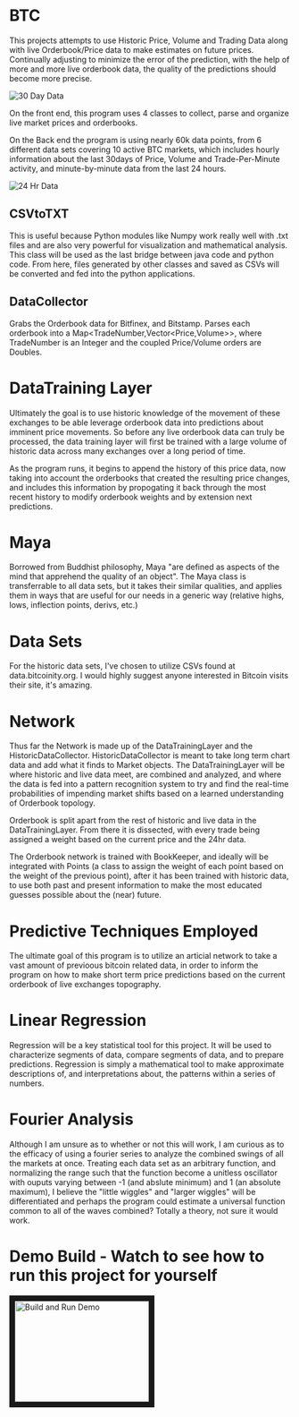 # BTC 
This projects attempts to use Historic Price, Volume and Trading Data along with live 
Orderbook/Price data to make estimates on future prices. Continually adjusting to minimize 
the error of the prediction, with the help of more and more live orderbook data, the quality
of the predictions should become more precise. 

![30 Day Data](https://raw.githubusercontent.com/TylersDurden/BTC/master/ExampleFigure.png)


On the front end, this program uses 4 classes to collect, parse and organize live
market prices and orderbooks. 

On the Back end the program is using nearly 60k data points, from 6 different data sets
covering 10 active BTC markets, which includes hourly information about the last 30days
of Price, Volume and Trade-Per-Minute activity, and minute-by-minute data from the last 24 hours. 

![24 Hr Data](https://raw.githubusercontent.com/TylersDurden/BTC/master/30dMarketSummaryBfnx.png)


## CSVtoTXT 
This is useful because Python modules like Numpy work really well with .txt files
and are also very powerful for visualization and mathematical analysis. This class
will be used as the last bridge between java code and python code. From here, 
files generated by other classes and saved as CSVs will be converted and fed into 
the python applications. 

## DataCollector 
Grabs the Orderbook data for Bitfinex, and Bitstamp. Parses each orderbook into a
Map<TradeNumber,Vector<Price,Volume>>, where TradeNumber is an Integer and the 
coupled Price/Volume orders are Doubles. 

# DataTraining Layer  
Ultimately the goal is to use historic knowledge of the movement of these exchanges
to be able leverage orderbook data into predictions about imminent price movements. 
So before any live orderbook data can truly be processed, the data training layer
will first be trained with a large volume of historic data across many exchanges
over a long period of time. 

As the program runs, it begins to append the history of this price data, now taking
into account the orderbooks that created the resulting price changes, and includes 
this information by propogating it back through the most recent history to modify
orderbook weights and by extension next predictions. 

# Maya
Borrowed from Buddhist philosophy, Maya "are defined as aspects of the mind that 
apprehend the quality of an object". The Maya class is transferrable to all data sets,
but it takes their similar qualities, and applies them in ways that are useful for our
needs in a generic way (relative highs, lows, inflection points, derivs, etc.)


# Data Sets 
For the historic data sets, I've chosen to utilize CSVs found at data.bitcoinity.org. 
I would highly suggest anyone interested in Bitcoin visits their site, it's amazing. 


# Network 
Thus far the Network is made up of the DataTrainingLayer and the HistoricDataCollector. 
HistoricDataCollector is meant to take long term chart data and add what it finds to
Market objects. The DataTrainingLayer will be where historic and live data meet, are
combined and analyzed, and where the data is fed into a pattern recognition system
to try and find the real-time probabilities of impending market shifts based on a learned
understanding of Orderbook topology.

Orderbook is split apart from the rest of historic and live data in the DataTrainingLayer. 
From there it is dissected, with every trade being assigned a weight based on the current
price and the 24hr data. 

The Orderbook network is trained with BookKeeper, and ideally will be integrated with Points
(a class to assign the weight of each point based on the weight of the previous point), after
it has been trained with historic data, to use both past and present information to make
the most educated guesses possible about the (near)  future.  

# Predictive Techniques Employed 
The ultimate goal of this program is to utilize an articial network to take a vast amount 
of previoous bitcoin related data, in order to inform the program on how to make short term
price predictions based on the current orderbook of live exchanges topography. 

# Linear Regression 
Regression will be a key statistical tool for this project. It will be used to characterize
segments of data, compare segments of data, and to prepare predictions. Regression is simply
a mathematical tool to make approximate descriptions of, and interpretations about, the patterns
within a series of numbers.  

# Fourier Analysis 
Although I am unsure as to whether or not this will work, I am curious as to the efficacy 
of using a fourier series to analyze the combined swings of all the markets at once. Treating
each data set as an arbitrary function, and normalizing the range such that the function 
become a unitless oscillator with ouputs varying between -1 (and abslute minimum) and 1
(an absolute maximum), I believe the "little wiggles" and "larger wiggles" will be differentiated
and perhaps the program could estimate a universal function common to all of the waves combined? 
Totally a theory, not sure it would work.


# Demo Build - Watch to see how to run this project for yourself 
<a href="http://www.youtube.com/watch?feature=player_embedded&v=JLySP2X6L6g" target="_blank">
<img src="http://img.youtube.com/vi/JLySP2X6L6g/0.jpg" alt="Build and Run Demo" width="240" height="180" border="10" /></a>


